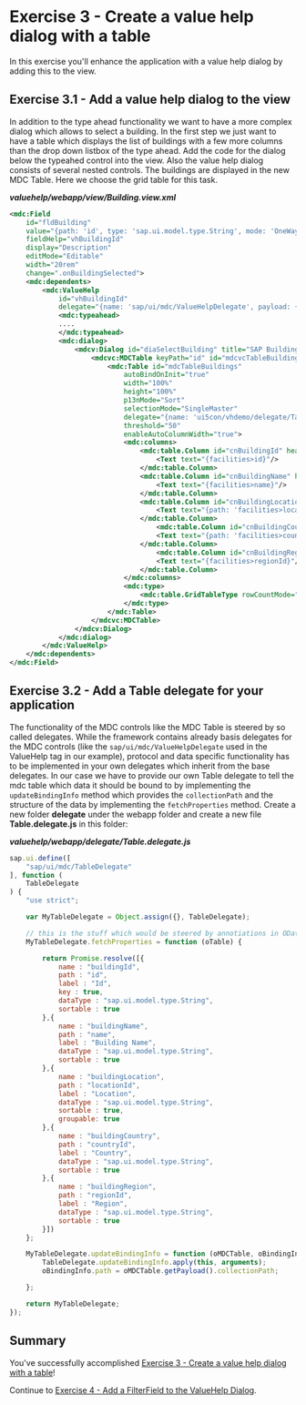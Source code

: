 # Exercise 3 - Create a value help dialog with a table

In this exercise you'll enhance the application with a value help dialog by adding this to the view. 

## Exercise 3.1 - Add a value help dialog to the view
In addition to the type ahead functionality we want to have a more complex dialog which allows to select a building. In the first step we just want to have a table which displays the list of buildings with a few more columns than the drop down listbox of the type ahead. Add the code for the dialog below the typeahed control into the view. Also the value help dialog consists of several nested controls. The buildings are displayed in the new MDC Table. Here we choose the grid table for this task.

***valuehelp/webapp/view/Building.view.xml***

````xml
<mdc:Field 
    id="fldBuilding" 
    value="{path: 'id', type: 'sap.ui.model.type.String', mode: 'OneWay'}"
    fieldHelp="vhBuildingId" 
    display="Description" 
    editMode="Editable" 
    width="20rem"
    change=".onBuildingSelected">
    <mdc:dependents>
        <mdc:ValueHelp 
            id="vhBuildingId"
            delegate="{name: 'sap/ui/mdc/ValueHelpDelegate', payload: {}}"> 
            <mdc:typeahead>
            ....
            </mdc:typeahead>
            <mdc:dialog>
                <mdcv:Dialog id="diaSelectBuilding" title="SAP Buildings">
                    <mdcvc:MDCTable keyPath="id" id="mdcvcTableBuildings" descriptionPath="name" >
                        <mdc:Table id="mdcTableBuildings"
                            autoBindOnInit="true"
                            width="100%"
                            height="100%"
                            p13nMode="Sort"
                            selectionMode="SingleMaster"
                            delegate="{name: 'ui5con/vhdemo/delegate/Table.delegate', payload: {collectionPath: 'facilities>/buildings'}}"
                            threshold="50"
                            enableAutoColumnWidth="true">
                            <mdc:columns>
                                <mdc:table.Column id="cnBuildingId" header="ID" propertyKey="buildingId" width="10%">
                                    <Text text="{facilities>id}"/>
                                </mdc:table.Column> 
                                <mdc:table.Column id="cnBuildingName" header="Building Name" propertyKey="buildingName" width="40%">
                                    <Text text="{facilities>name}"/>
                                </mdc:table.Column>
                                <mdc:table.Column id="cnBuildingLocation" header="Location" propertyKey="buildingLocation" width="10%">
                                    <Text text="{path: 'facilities>locationId', formatter: '.onGetLocationName'}"/>
                                </mdc:table.Column>
                                    <mdc:table.Column id="cnBuildingCountry" header="Country" propertyKey="buildingCountry" width="25%">
                                    <Text text="{path: 'facilities>countryId', formatter: '.onGetCountryName'}"/>
                                </mdc:table.Column>
                                    <mdc:table.Column id="cnBuildingRegion" header="Region" propertyKey="buildingRegion" width="15%">
                                    <Text text="{facilities>regionId}"/>
                                </mdc:table.Column>
                            </mdc:columns>
                            <mdc:type>
                                <mdc:table.GridTableType rowCountMode="Auto"/>
                            </mdc:type>
                        </mdc:Table>
                    </mdcvc:MDCTable>
                </mdcv:Dialog>
            </mdc:dialog>
        </mdc:ValueHelp>
    </mdc:dependents>
</mdc:Field>        

````

## Exercise 3.2 - Add a Table delegate for your application

The functionality of the MDC controls like the MDC Table is steered by so called delegates. While the framework contains already basis delegates for the MDC controls (like the `sap/ui/mdc/ValueHelpDelegate` used in the ValueHelp tag in our example), protocol and data specific functionality has to be implemented in your own delegates which inherit from the base delegates. In our case we have to provide our own Table delegate to tell the mdc table which data it should be bound to by implementing the `updateBindingInfo` method which provides the `collectionPath` and the structure of the data by implementing the `fetchProperties` method. 
Create a new folder **delegate** under the webapp folder and create a new file **Table.delegate.js** in this folder:

***valuehelp/webapp/delegate/Table.delegate.js***

````js
sap.ui.define([
	"sap/ui/mdc/TableDelegate"
], function (
	TableDelegate
) {
	"use strict";

	var MyTableDelegate = Object.assign({}, TableDelegate);

	// this is the stuff which would be steered by annotiations in OData scenarios
	MyTableDelegate.fetchProperties = function (oTable) {

		return Promise.resolve([{
			name : "buildingId",
			path : "id",
			label : "Id",
			key : true,
			dataType : "sap.ui.model.type.String",
			sortable : true
		},{
			name : "buildingName",
			path : "name",
			label : "Building Name",
			dataType : "sap.ui.model.type.String",
			sortable : true
		},{
			name : "buildingLocation",
			path : "locationId",
			label : "Location",
			dataType : "sap.ui.model.type.String",
			sortable : true,
			groupable: true
		},{
			name : "buildingCountry",
			path : "countryId",
			label : "Country",
			dataType : "sap.ui.model.type.String",
			sortable : true
		},{
			name : "buildingRegion",
			path : "regionId",
			label : "Region",
			dataType : "sap.ui.model.type.String",
			sortable : true
		}])
	};

	MyTableDelegate.updateBindingInfo = function (oMDCTable, oBindingInfo) {
		TableDelegate.updateBindingInfo.apply(this, arguments);
		oBindingInfo.path = oMDCTable.getPayload().collectionPath;

	};

	return MyTableDelegate;
});
````
## Summary

You've successfully accomplished [Exercise 3 - Create a value help dialog with a table](#exercise-3---create-a-value-help-dialog-with-a-table)!

Continue to [Exercise 4 - Add a FilterField to the ValueHelp Dialog](../ex4/README.md).